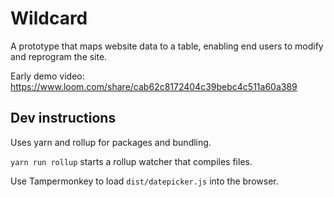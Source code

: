 # Wildcard

A prototype that maps website data to a table, enabling end users to modify and reprogram the site.

Early demo video: https://www.loom.com/share/cab62c8172404c39bebc4c511a60a389

## Dev instructions

Uses yarn and rollup for packages and bundling.

`yarn run rollup` starts a rollup watcher that compiles files.

Use Tampermonkey to load `dist/datepicker.js` into the browser.